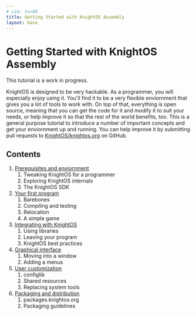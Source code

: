 ```yaml
---
# vim: tw=80
title: Getting Started with KnightOS Assembly
layout: base
---
```


# Getting Started with KnightOS Assembly

This tutorial is a work in progress.

KnightOS is designed to be very hackable. As a programmer, you will especially
enjoy using it. You'll find it to be a very flexible enviornment that gives you
a lot of tools to work with. On top of that, everything is open source, meaning
that you can get the code for it and modify it to suit your needs, or help
improve it so that the rest of the world benefits, too. This is a general
purpose tutorial to introduce a number of important concepts and get your
enviornment up and running. You can help improve it by submitting pull requests
to [KnightOS/knightos.org](https://github.com/KnightOS/knightos.org) on GitHub.

## Contents

1. [Prerequisites and enviornment](prereqs)
   1. Tweaking KnightOS for a programmer
   1. Exploring KnightOS internals
   1. The KnightOS SDK
1. [Your first program](first-program)
   1. Barebones
   1. Compiling and testing
   1. Relocation
   1. A simple game
1. [Integrating with KnightOS](integration)
   1. Using libraries
   1. Leaving your program
   1. KnightOS best practices
1. [Graphical interface](gui)
   1. Moving into a window
   1. Adding a menus
1. [User customization](customization)
   1. configlib
   1. Shared resources
   1. Replacing system tools
1. [Packaging and distribution](packaging)
   1. packages.knightos.org
   1. Packaging guidelines
